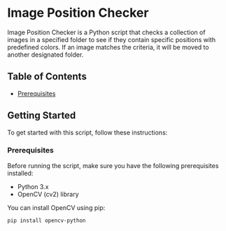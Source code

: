 # Image Position Checker

Image Position Checker is a Python script that checks a collection of images in a specified folder to see if they contain specific positions with predefined colors. If an image matches the criteria, it will be moved to another designated folder.

## Table of Contents

- [Prerequisites](#prerequisites)

## Getting Started

To get started with this script, follow these instructions:

### Prerequisites

Before running the script, make sure you have the following prerequisites installed:

- Python 3.x
- OpenCV (cv2) library

You can install OpenCV using pip:

```bash
pip install opencv-python
```
